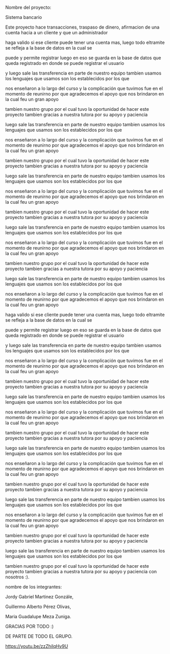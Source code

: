 Nombre del proyecto:

Sistema bancario


Este proyecto hace transacciones, traspaso de dinero, afirmacion de una cuenta hacia a un cliente y que un administrador

haga valido si ese cliente puede tener una cuenta mas, luego todo eltramite se refleja a la base de datos en la cual se

puede y permite registrar luego en eso se guarda en la base de datos que queda registrado en donde se puede registrar el usuario

y luego sale las transferencia en parte de nuestro equipo tambien usamos los lenguajes que usamos son los establecidos por los que

nos enseñaron a lo largo del curso y la complicación que tuvimos fue en el momento de reunirno por que agradecemos el apoyo que nos brindaron en la cual feu un gran apoyo

tambien nuestro grupo por el cual tuvo la oportunidad de hacer este proyecto tambien gracias a nuestra tutora por su apoyo y paciencia

luego sale las transferencia en parte de nuestro equipo tambien usamos los lenguajes que usamos son los establecidos por los que

nos enseñaron a lo largo del curso y la complicación que tuvimos fue en el momento de reunirno por que agradecemos el apoyo que nos brindaron en la cual feu un gran apoyo

tambien nuestro grupo por el cual tuvo la oportunidad de hacer este proyecto tambien gracias a nuestra tutora por su apoyo y paciencia

luego sale las transferencia en parte de nuestro equipo tambien usamos los lenguajes que usamos son los establecidos por los que

nos enseñaron a lo largo del curso y la complicación que tuvimos fue en el momento de reunirno por que agradecemos el apoyo que nos brindaron en la cual feu un gran apoyo

tambien nuestro grupo por el cual tuvo la oportunidad de hacer este proyecto tambien gracias a nuestra tutora por su apoyo y paciencia

luego sale las transferencia en parte de nuestro equipo tambien usamos los lenguajes que usamos son los establecidos por los que

nos enseñaron a lo largo del curso y la complicación que tuvimos fue en el momento de reunirno por que agradecemos el apoyo que nos brindaron en la cual feu un gran apoyo

tambien nuestro grupo por el cual tuvo la oportunidad de hacer este proyecto tambien gracias a nuestra tutora por su apoyo y paciencia

luego sale las transferencia en parte de nuestro equipo tambien usamos los lenguajes que usamos son los establecidos por los que

nos enseñaron a lo largo del curso y la complicación que tuvimos fue en el momento de reunirno por que agradecemos el apoyo que nos brindaron en la cual feu un gran apoyo

haga valido si ese cliente puede tener una cuenta mas, luego todo eltramite se refleja a la base de datos en la cual se

puede y permite registrar luego en eso se guarda en la base de datos que queda registrado en donde se puede registrar el usuario

y luego sale las transferencia en parte de nuestro equipo tambien usamos los lenguajes que usamos son los establecidos por los que

nos enseñaron a lo largo del curso y la complicación que tuvimos fue en el momento de reunirno por que agradecemos el apoyo que nos brindaron en la cual feu un gran apoyo

tambien nuestro grupo por el cual tuvo la oportunidad de hacer este proyecto tambien gracias a nuestra tutora por su apoyo y paciencia

luego sale las transferencia en parte de nuestro equipo tambien usamos los lenguajes que usamos son los establecidos por los que

nos enseñaron a lo largo del curso y la complicación que tuvimos fue en el momento de reunirno por que agradecemos el apoyo que nos brindaron en la cual feu un gran apoyo

tambien nuestro grupo por el cual tuvo la oportunidad de hacer este proyecto tambien gracias a nuestra tutora por su apoyo y paciencia

luego sale las transferencia en parte de nuestro equipo tambien usamos los lenguajes que usamos son los establecidos por los que

nos enseñaron a lo largo del curso y la complicación que tuvimos fue en el momento de reunirno por que agradecemos el apoyo que nos brindaron en la cual feu un gran apoyo

tambien nuestro grupo por el cual tuvo la oportunidad de hacer este proyecto tambien gracias a nuestra tutora por su apoyo y paciencia

luego sale las transferencia en parte de nuestro equipo tambien usamos los lenguajes que usamos son los establecidos por los que

nos enseñaron a lo largo del curso y la complicación que tuvimos fue en el momento de reunirno por que agradecemos el apoyo que nos brindaron en la cual feu un gran apoyo

tambien nuestro grupo por el cual tuvo la oportunidad de hacer este proyecto tambien gracias a nuestra tutora por su apoyo y paciencia

luego sale las transferencia en parte de nuestro equipo tambien usamos los lenguajes que usamos son los establecidos por los que

tambien nuestro grupo por el cual tuvo la oportunidad de hacer este proyecto tambien gracias a nuestra tutora por su apoyo y paciencia
con nosotros :).




nombre de los integrantes:

Jordy Gabriel Martinez Gonzále,

Guillermo Alberto Pérez Olivas,

 Maria Guadalupe Meza Zuniga.





GRACIAS POR TODO :)


DE PARTE DE TODO EL GRUPO.



https://youtu.be/zzZhiIqHv9U